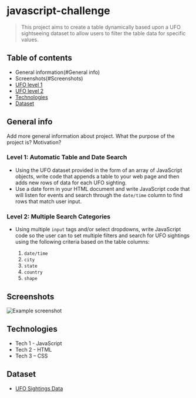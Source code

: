 # javascript-challenge

> This project aims to create a table dynamically based upon a UFO sightseeing dataset to allow users to filter the table data for specific values.

## Table of contents
* General information(#General info)
* Screenshots(#Screenshots)
* [UFO level 1]( https://github.com/mcastl/javascript-challenge/tree/main/UFO-level-1)
* [UFO level 2]( https://github.com/mcastl/javascript-challenge/tree/main/UFO-level-2)
* [Technologies](#technologies)
* [Dataset](#Dataset)

## General info
Add more general information about project. What the purpose of the project is? Motivation?
### Level 1: Automatic Table and Date Search
* Using the UFO dataset provided in the form of an array of JavaScript objects, write code that appends a table to your web page and then adds new rows of data for each UFO sighting.
* Use a date form in your HTML document and write JavaScript code that will listen for events and search through the `date/time` column to find rows that match user input.

### Level 2: Multiple Search Categories 
* Using multiple `input` tags and/or select dropdowns, write JavaScript code so the user can to set multiple filters and search for UFO sightings using the following criteria based on the table columns:

  1. `date/time`
  2. `city`
  3. `state`
  4. `country`
  5. `shape`


## Screenshots
![Example screenshot](./img/screenshot.png)

## Technologies
* Tech 1 - JavaScript
* Tech 2 - HTML
* Tech 3 – CSS	

## Dataset
* [UFO Sightings Data]( https://github.com/mcastl/javascript-challenge/blob/main/UFO-level-2/static/js/data.js)

